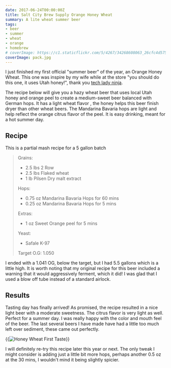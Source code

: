 ```yaml
---
date: 2017-06-24T00:00:00Z
title: Salt City Brew Supply Orange Honey Wheat
summary: A lite wheat summer beer
tags:
- beer
- summer
- wheat
- orange
- homebrew
# coverImage: https://c1.staticflickr.com/5/4267/34268608063_26cfc4d575_z.jpg
coverImage: pack.jpg
---
```

I just finished my first official "summer beer" of the year, an Orange Honey Wheat.  This one was inspire by my wife while at the store "you should do this one, it uses Utah honey!", thank you [tech lady ninja](http://techlady.ninja).

<!--more-->

The recipe below will give you a hazy wheat beer that uses local Utah honey and orange peel to create a medium-sweet beer balanced with German hops. It has a light wheat flavor , the honey helps this beer finish dryer than other wheat beers. The Mandarina Bavaria hops are light and help reflect the orange citrus flavor of the peel. It is easy drinking, meant for a hot summer day.

## Recipe
This is a partial mash recipe for a 5 gallon batch

> Grains:
>
> - 2.5 lbs 2 Row
> - 2.5 lbs Flaked wheat
> - 1 lb Pilsen Dry malt extract
>
> Hops:
>
> - 0.75 oz Mandarina Bavaria Hops for 60 mins
> - 0.25 oz Mandarina Bavaria Hops for 5 mins
>
> Extras:
>
> - 1 oz Sweet Orange peel for 5 mins
>
> Yeast:
>
> - Safale K-97
>
> Target O.G: 1.050

I ended with a 1.041 OG, below the target, but I had 5.5 gallons which is a little high. It is worth noting that my original recipe for this beer included a warning that it would aggressively ferment, which it did! I was glad that I used a blow off tube instead of a standard airlock.

## Results
Tasting day has finally arrived! As promised, the recipe resulted in a nice light beer with a moderate sweetness.  The citrus flavor is very light as well.  Perfect for a summer day.  I was really happy with the color and mouth feel of the beer. The last several beers I have made have had a little too much left over sediment, these came out perfectly.

{{<image src="first-taste.jpg" title="Honey Wheat First Taste">}}


 I will definitely re-try this recipe later this year or next.  The only tweak I might consider is adding just a little bit more hops, perhaps another 0.5 oz at the 30 mins, I wouldn't mind it being slightly spicier.
